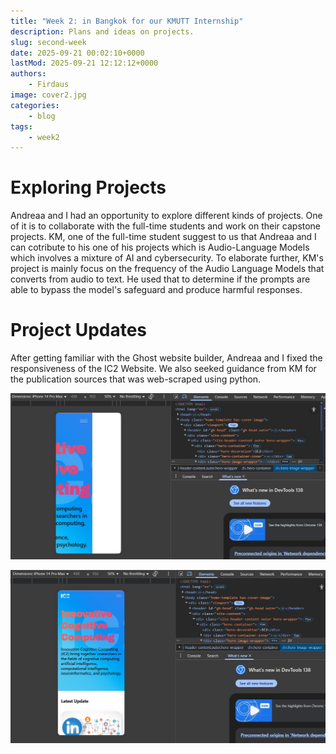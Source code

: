 ```yaml
---
title: "Week 2: in Bangkok for our KMUTT Internship"
description: Plans and ideas on projects.
slug: second-week
date: 2025-09-21 00:02:10+0000
lastMod: 2025-09-21 12:12:12+0000
authors:
    - Firdaus
image: cover2.jpg
categories:
    - blog
tags:
    - week2
---
```


# Exploring Projects

Andreaa and I had an opportunity to explore different kinds of projects. One of it is to collaborate with the full-time students and work on their capstone projects. KM, one of the full-time student suggest to us that Andreaa and I can cotribute to his one of his projects which is Audio-Language Models which involves a mixture of AI and cybersecurity. To elaborate further, KM's project is mainly focus on the frequency of the Audio Language Models that converts from audio to text. He used that to determine if the prompts are able to bypass the model's safeguard and produce harmful responses.

# Project Updates

After getting familiar with the Ghost website builder, Andreaa and I fixed the responsiveness of the IC2 Website. We also seeked guidance from KM for the publication sources that was web-scraped using python. 

![Responsiveness before we fix](responsiveness_b4.jpg)

![Responsiveness after we fix](responsiveness_after.jpg)